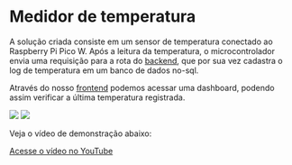 # Medidor de temperatura 

A solução criada consiste em um sensor de temperatura conectado ao Raspberry Pi Pico W. Após a leitura da temperatura, o microcontrolador envia uma requisição para a rota do [backend](./backend/README.md), que por sua vez cadastra o log de temperatura em um banco de dados no-sql.

Através do nosso [frontend](./frontend/README.md) podemos acessar uma dashboard, podendo assim verificar a última temperatura registrada. 

![](raspberry/IMG_0111.png)
![](raspberry/IMG_0112.png) 

Veja o vídeo de demonstração abaixo:

[Acesse o vídeo no YouTube](https://youtu.be/XEdLyp86nX0)
